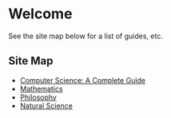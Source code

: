 # Welcome

See the site map below for a list of guides, etc.

## Site Map

- [Computer Science: A Complete Guide](?computer-science)
- [Mathematics](?mathematics)
- [Philosophy](?philosophy)
- [Natural Science](?natural-science)

